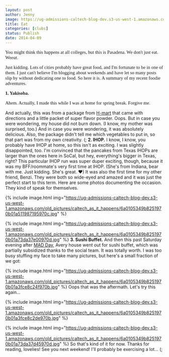 ```yaml
---
layout: post
author: Jenny
image: https://ug-admissions-caltech-blog-dev.s3-us-west-1.amazonaws.com/old_pictures/caltech_as_it_happens/6a0105349b8251970b01a3fce8befc970b.jpg
title: Eat
categories: [clubs]
status: Publish
date: 2014-04-09
---
```


<span style="font-family: georgia, palatino; font-size: 11pt;">You might think this happens at all colleges, but this is Pasadena. We don't just eat. We*eat*.

<span style="font-family: georgia, palatino; font-size: 11pt;">Just kidding. Lots of cities probably have great food, and I'm fortunate to be in one of them. I just can't believe I'm blogging about weekends and have let so many posts slip by without dedicating one to food. So here it is. A summary of my recent foodie adventures.

<span style="font-family: georgia, palatino; font-size: 11pt;">**1. Yakisoba.**

<span style="font-family: georgia, palatino; font-size: 11pt;">Ahem. Actually, I made this while I was at home for spring break. Forgive me.

And actually, this was from a package from <a href="https://www.hmart.com" target="_self" title="basically Asian food galore">H-mart</a> that came with directions and a little packet of super flavor powder. Oops. But in case you were wondering, my house did not burn down. (I know, my mother was surprised, too.) And in case you were wondering, it was absolutely delicious. Also, the package didn't tell me which vegetables to put in, so that part was from my own creativity. (;
**2. IHOP.**
I know, I know, you probably have IHOP at home, so this isn't as exciting. I was slightly disappointed, too. I'm convinced that the pancakes from Texas IHOPs are larger than the ones here in SoCal, but hey, everything's bigger in Texas, right? This particular IHOP run was super duper exciting, though, because it was my BFF/roommate's very first time at IHOP. (She's from Indiana, bear with me. Just kidding. She's great. ♥) It was also the first time for my other friend, Benzi. They were both so wide-eyed and amazed and it was just the perfect start to this term. Here are some photos documenting the occasion. They kind of speak for themselves.


{% include image.html img="https://ug-admissions-caltech-blog-dev.s3-us-west-1.amazonaws.com/old_pictures/caltech_as_it_happens/6a0105349b8251970b01a511987195970c.jpg" %}


{% include image.html img="https://ug-admissions-caltech-blog-dev.s3-us-west-1.amazonaws.com/old_pictures/caltech_as_it_happens/6a0105349b8251970b01a73da37e00970d.jpg" %}
**3. Sushi Buffet.**
And then this past Saturday evening after <a href="https://caltech.typepad.com/caltech_as_it_happens/2014/04/MADD.html" target="_blank" title="it gets its own post because it's so awesome">MAD Day</a>, Avery house went out for sushi buffet, which was partially subsidized thanks to the social team. It was totally worth. I was too busy stuffing my face to take many pictures, but here's a small fraction of we got:


{% include image.html img="https://ug-admissions-caltech-blog-dev.s3-us-west-1.amazonaws.com/old_pictures/caltech_as_it_happens/6a0105349b8251970b01a3fce8c24f970b.jpg" %}
Oops that was the aftermath. Let's try this again...


{% include image.html img="https://ug-admissions-caltech-blog-dev.s3-us-west-1.amazonaws.com/old_pictures/caltech_as_it_happens/6a0105349b8251970b01a3fce8c2de970b.jpg" %}


{% include image.html img="https://ug-admissions-caltech-blog-dev.s3-us-west-1.amazonaws.com/old_pictures/caltech_as_it_happens/6a0105349b8251970b01a73da37d45970d.jpg" %}
So that's kind of it for now. Thanks for reading, lovelies! See you next weekend! I'll probably be exercising a lot... (;
